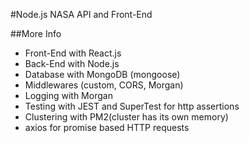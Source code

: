 #Node.js NASA API and Front-End

##More Info
* Front-End with React.js
* Back-End with Node.js
* Database with MongoDB (mongoose)
* Middlewares (custom, CORS, Morgan)
* Logging with Morgan
* Testing with JEST and SuperTest for http assertions
* Clustering with PM2(cluster has its own memory)
* axios for promise based HTTP requests
